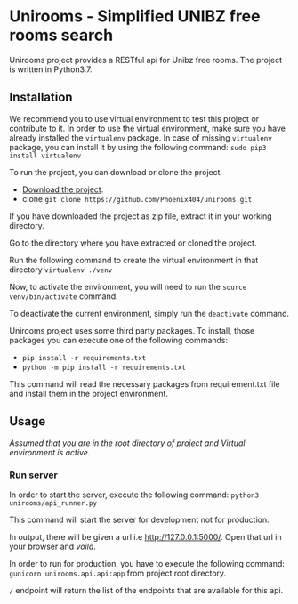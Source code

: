 # Unirooms - Simplified UNIBZ free rooms search
Unirooms project provides a RESTful api for Unibz free rooms. The project is written in Python3.7. 


## Installation
We recommend you to use virtual environment to test this project or contribute to it. 
In order to use the virtual environment, make sure you have already installed the `virtualenv` package.
In case of missing `virtualenv` package, you can install it by using the following command: `sudo pip3 install virtualenv `


To run the project, you can download or clone the project.
 - [Download the project](https://github.com/Phoenix404/unirooms/archive/master.zip).
 - clone `git clone https://github.com/Phoenix404/unirooms.git` 

 
If you have downloaded the project as zip file, extract it in your working directory.

Go to the directory where you have extracted or cloned the project.
 
Run the following command to create the virtual environment in that directory
 `virtualenv ./venv `

Now, to activate the environment, you will need to run the `source venv/bin/activate` command.

To deactivate the current environment, simply run the `deactivate` command.

Unirooms project uses some third party packages. To install, those packages you can execute one of the following commands:
 - `pip install -r requirements.txt` 
 - `python -m pip install -r requirements.txt ` 

This command will read the necessary packages from requirement.txt file and install them in the project environment.

## Usage
_Assumed that you are in the root directory of project and Virtual environment is active._

### Run server
In order to start the server, execute the following command: `python3 unirooms/api_runner.py`

This command will start the server for development not for production.

In output, there will be given a url i.e http://127.0.0.1:5000/. 
Open that url in your browser and *voilà*.

In order to run for production, you have to execute the following command: 
`gunicorn unirooms.api.api:app` from project root directory.


`/` endpoint will return the list of the endpoints that are available for this api.




